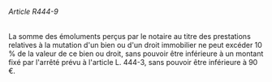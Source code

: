 ###### Article R444-9

La somme des émoluments perçus par le notaire au titre des prestations relatives à la mutation d'un bien ou d'un droit immobilier ne peut excéder 10 % de la valeur de ce bien ou droit, sans pouvoir être inférieure à un montant fixé par l'arrêté prévu à l'article L. 444-3, sans pouvoir être inférieure à 90 €.

